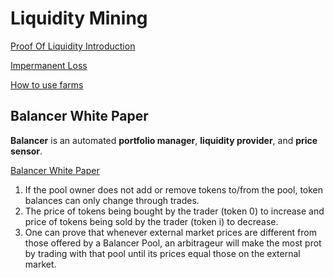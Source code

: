 # Liquidity Mining



[Proof Of Liquidity Introduction](https://www.placeholder.vc/blog/2020/5/22/proof-of-liquidity)

[Impermanent Loss](https://academy.binance.com/en/articles/impermanent-loss-explained)

[How to use farms](https://docs.pancakeswap.finance/products/yield-farming/how-to-use-farms)

## Balancer White Paper

**Balancer** is an automated **portfolio manager**, **liquidity provider**, and **price sensor**.



[Balancer White Paper](https://balancer.fi/whitepaper.pdf)

1. If the pool owner does not add or remove tokens to/from the pool, token balances can only change through trades.
2. The price of tokens being bought by the trader (token 0) to increase and price of tokens being sold by the trader (token i) to decrease. 
3. One can prove that whenever external market prices are different from those offered by a Balancer Pool, an arbitrageur will make the most prot by trading with that pool until its prices equal those on the external market. 

